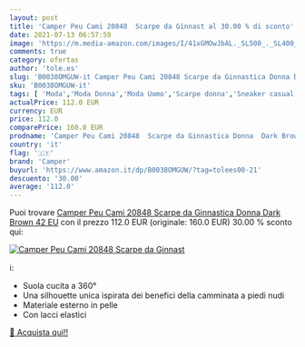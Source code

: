```yaml
---
layout: post
title: 'Camper Peu Cami 20848  Scarpe da Ginnast al 30.00 % di sconto'
date: 2021-07-13 06:57:59
image: 'https://m.media-amazon.com/images/I/41xGMOwJbAL._SL500_._SL400_.jpg'
comments: true
category: ofertas
author: 'tole.es'
slug: 'B0038OMGUW-it Camper Peu Cami 20848 Scarpe da Ginnastica Donna Dark...'
sku: 'B0038OMGUW-it'
tags: [ 'Moda','Moda Donna','Moda Uomo','Scarpe donna','Sneaker casual da donna','Sneaker e scarpe sportive da donna','camper', ]
actualPrice: 112.0 EUR
currency: EUR
price: 112.0
comparePrice: 160.0 EUR
prodname: 'Camper Peu Cami 20848  Scarpe da Ginnastica Donna  Dark Brown  42 EU'
country: 'it'
flag: '🇮🇹'
brand: 'Camper'
buyurl: 'https://www.amazon.it/dp/B0038OMGUW/?tag=tolees00-21'
descuento: '30.00'
average: '112.0'
---
```


Puoi trovare [Camper Peu Cami 20848  Scarpe da Ginnastica Donna  Dark Brown  42 EU](https://www.amazon.it/dp/B0038OMGUW/?tag=tolees00-21) con il prezzo 112.0 EUR (originale: 160.0 EUR) 30.00 % sconto qui:

[![Camper Peu Cami 20848  Scarpe da Ginnast](https://m.media-amazon.com/images/I/41xGMOwJbAL._SL500_._SL400_.jpg)](https://www.amazon.it/dp/B0038OMGUW/?tag=tolees00-21)

ℹ️:

- Suola cucita a 360°
- Una silhouette unica ispirata dei benefici della camminata a piedi nudi
- Materiale esterno in pelle
- Con lacci elastici

[🛒 Acquista qui!!](https://www.amazon.it/dp/B0038OMGUW/?tag=tolees00-21)
